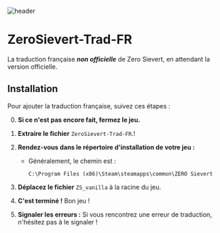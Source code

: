 ![header](https://github.com/user-attachments/assets/45dfc881-2c1e-443b-9561-42bc87d0b6b1)


# ZeroSievert-Trad-FR

La traduction française _**non officielle**_ de Zero Sievert, en attendant la version officielle.

## Installation

Pour ajouter la traduction française, suivez ces étapes :

0. **Si ce n'est pas encore fait, fermez le jeu.**

1. **Extraire le fichier** `ZeroSievert-Trad-FR`.!


2. **Rendez-vous dans le répertoire d'installation de votre jeu :**
   - Généralement, le chemin est : 
     ```
     C:\Program Files (x86)\Steam\steamapps\common\ZERO Sievert
     ```

3. **Déplacez le fichier** `ZS_vanilla` à la racine du jeu.

4. **C'est terminé !** Bon jeu ! 

5. **Signaler les erreurs :** Si vous rencontrez une erreur de traduction, n'hésitez pas à le signaler !
